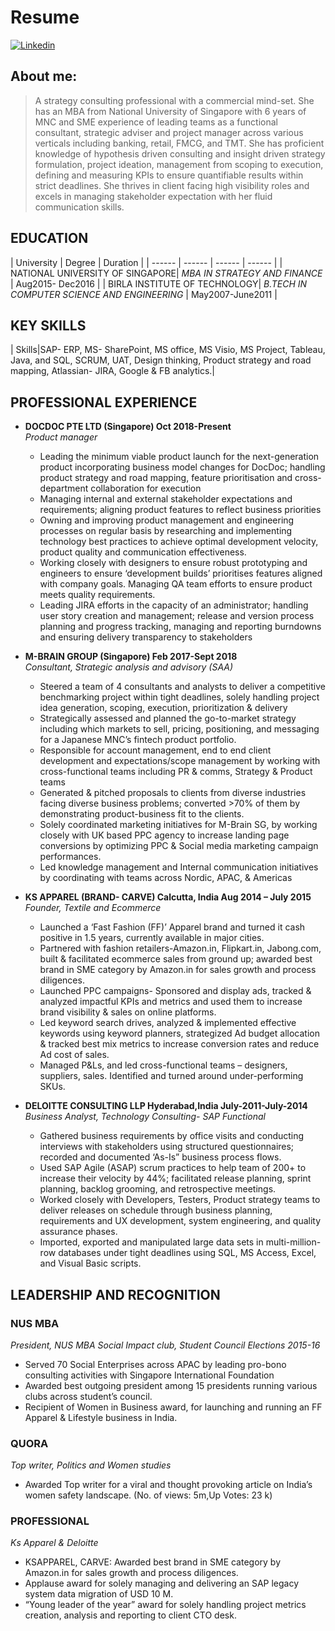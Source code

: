# Resume
 [![Linkedin](https://img.shields.io/badge/Linkedin-Profile-informational.svg?style=for-the-badge&logo=linkedin)](https://www.linkedin.com/in/suchandra-dey-b01a6a9/) 


## About me:
> A strategy consulting professional with a commercial mind-set. She has an MBA from National University of Singapore with 6 years of MNC and
SME experience of leading teams as a functional consultant, strategic adviser and project manager across various verticals including banking,
retail, FMCG, and TMT. She has proficient knowledge of hypothesis driven consulting and insight driven strategy formulation, project ideation,
management from scoping to execution, defining and measuring KPIs to ensure quantifiable results within strict deadlines. She thrives in client
facing high visibility roles and excels in managing stakeholder expectation with her fluid communication skills.

## EDUCATION

| University | Degree | Duration |
| ------ | ------ | ------ | ------ |
| NATIONAL UNIVERSITY OF SINGAPORE| *MBA IN STRATEGY AND FINANCE* | Aug2015- Dec2016 |
| BIRLA INSTITUTE OF TECHNOLOGY| *B.TECH IN COMPUTER SCIENCE AND ENGINEERING* | May2007-June2011 | 

## KEY SKILLS

| Skills|SAP- ERP, MS- SharePoint, MS office, MS Visio, MS Project, Tableau, Java, and SQL, SCRUM, UAT, Design thinking, Product strategy and road mapping, Atlassian- JIRA, Google &amp; FB analytics.|

## PROFESSIONAL EXPERIENCE

- **DOCDOC PTE LTD (Singapore) Oct 2018-Present**<br>
 _Product manager_
    - Leading the minimum viable product launch for the next-generation product incorporating business model changes for DocDoc; handling product strategy and road mapping, feature prioritisation and cross-department collaboration for execution
    - Managing internal and external stakeholder expectations and requirements; aligning product features to reflect business priorities
    - Owning and improving product management and engineering processes on regular basis by researching and implementing
technology best practices to achieve optimal development velocity, product quality and communication effectiveness.
    - Working closely with designers to ensure robust prototyping and engineers to ensure ‘development builds’ prioritises features aligned with company goals. Managing QA team efforts to ensure product meets quality requirements.
    - Leading JIRA efforts in the capacity of an administrator; handling user story creation and management; release and version process planning and progress tracking, managing and reporting burndowns and ensuring delivery transparency to stakeholders
    


- **M-BRAIN GROUP (Singapore) Feb 2017-Sept 2018**<br>
 _Consultant, Strategic analysis and advisory (SAA)_
    - Steered a team of 4 consultants and analysts to deliver a competitive benchmarking project within tight deadlines, solely handling
project idea generation, scoping, execution, prioritization &amp; delivery
    - Strategically assessed and planned the go-to-market strategy including which markets to sell, pricing, positioning, and messaging
for a Japanese MNC’s fintech product portfolio.
    - Responsible for account management, end to end client development and expectations/scope management by working with
cross-functional teams including PR &amp; comms, Strategy &amp; Product teams
    - Generated &amp; pitched proposals to clients from diverse industries facing diverse business problems; converted &gt;70% of them by
demonstrating product-business fit to the clients.
    - Solely coordinated marketing initiatives for M-Brain SG, by working closely with UK based PPC agency to increase landing page
conversions by optimizing PPC &amp; Social media marketing campaign performances.
    - Led knowledge management and Internal communication initiatives by coordinating with teams across Nordic, APAC, &amp; Americas
    
- **KS APPAREL (BRAND- CARVE) Calcutta, India Aug 2014 – July 2015**<br>
 _Founder, Textile and Ecommerce_
    - Launched a ‘Fast Fashion (FF)’ Apparel brand and turned it cash positive in 1.5 years, currently available in major cities.
    - Partnered with fashion retailers-Amazon.in, Flipkart.in, Jabong.com, built &amp; facilitated ecommerce sales from ground up; awarded best brand in SME category by Amazon.in for sales growth and process diligences.
    - Launched PPC campaigns- Sponsored and display ads, tracked &amp; analyzed impactful KPIs and metrics and used them to increase brand visibility &amp; sales on online platforms.
    - Led keyword search drives, analyzed &amp; implemented effective keywords using keyword planners, strategized Ad budget allocation &amp; tracked best mix metrics to increase conversion rates and reduce Ad cost of sales.
    - Managed P&amp;Ls, and led cross-functional teams – designers, suppliers, sales. Identified and turned around under-performing SKUs.
        
- **DELOITTE CONSULTING LLP Hyderabad,India July-2011-July-2014**<br>
 _Business Analyst, Technology Consulting- SAP Functional_ 
    - Gathered business requirements by office visits and conducting interviews with stakeholders using structured questionnaires; recorded and documented ‘As-Is” business process flows.
    - Used SAP Agile (ASAP) scrum practices to help team of 200+ to increase their velocity by 44%; facilitated release planning, sprint planning, backlog grooming, and retrospective meetings.
    - Worked closely with Developers, Testers, Product strategy teams to deliver releases on schedule through business planning, requirements and UX development, system engineering, and quality assurance phases.
    - Imported, exported and manipulated large data sets in multi-million-row databases under tight deadlines using SQL, MS Access, Excel, and Visual Basic scripts.


## LEADERSHIP AND RECOGNITION
### NUS MBA
_President, NUS MBA Social Impact club, Student Council Elections 2015-16_
- Served 70 Social Enterprises across APAC by leading pro-bono consulting activities with Singapore International Foundation 
- Awarded best outgoing president among 15 presidents running various clubs across student’s council. 
- Recipient of Women in Business award, for launching and running an FF Apparel &amp; Lifestyle business in India.

### QUORA
_Top writer, Politics and Women studies_
- Awarded Top writer for a viral and thought provoking article on India’s women safety landscape. (No. of views: 5m,Up Votes: 23 k)

### PROFESSIONAL
_Ks Apparel &amp; Deloitte_
- KSAPPAREL, CARVE: Awarded best brand in SME category by Amazon.in for sales growth and process diligences.
- Applause award for solely managing and delivering an SAP legacy system data migration of USD 10 M.
- “Young leader of the year” award for solely handling project metrics creation, analysis and reporting to client CTO desk.

